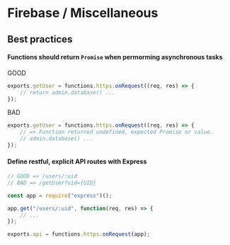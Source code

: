 # Firebase / Miscellaneous

## Best practices

#### Functions should return `Promise` when permorming asynchronous tasks

GOOD

```js
exports.getUser = functions.https.onRequest((req, res) => {
    // return admin.database() ...
});
```

BAD

```js
exports.getUser = functions.https.onRequest((req, res) => {
    // => Function returned undefined, expected Promise or value.
    // admin.database() ...
});
```

#### Define restful, explicit API routes with Express

```js
// GOOD => /users/:uid
// BAD => /getUser?uid={UID}

const app = require("express")();

app.get("/users/:uid", function(req, res) => {
    // ...
});

exports.api = functions.https.onRequest(app);
```